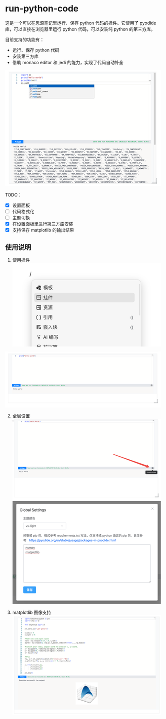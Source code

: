 # run-python-code

这是一个可以在思源笔记里运行、保存 python 代码的挂件。它使用了 pyodide 库，可以直接在浏览器里运行 python 代码，可以安装纯 python 的第三方库。

目前支持的功能有：
* 运行、保存 python 代码
* 安装第三方库
* 借助 monaco editor 和 jedi 的能力，实现了代码自动补全

![preview](./preview.png)

TODO：
- [x] 设置面板
- [ ] 代码格式化
- [ ] 主题切换
- [x] 在设置面板里进行第三方库安装
- [x] 支持保存 matplotlib 的输出结果 

## 使用说明

1. 使用挂件
![](./docs/usage1.png)

![](./docs/usage2.png)

2. 全局设置
![](./docs/usage3.png)
![](./docs/usage4.png)

3. matplotlib 图像支持
![](./docs/usage6.png)
